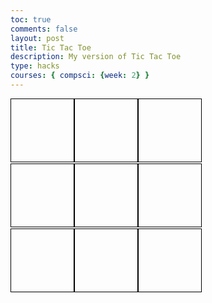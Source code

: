 ```yaml
---
toc: true
comments: false
layout: post
title: Tic Tac Toe
description: My version of Tic Tac Toe
type: hacks
courses: { compsci: {week: 2} }
---
```


<html>
<head>
  <style>
    .board {
      display: grid;
      grid-template-columns: repeat(3, 100px);
      grid-gap: 2px;
    }
    .cell {
      width: 100px;
      height: 100px;
      font-size: 2em;
      text-align: center;
      vertical-align: middle;
      border: 1px solid black;
    }
  </style>
</head>
<body>
<div class="board" id="board">
  <div class="cell" onclick="makeMove(0, 0)"></div>
  <div class="cell" onclick="makeMove(0, 1)"></div>
  <div class="cell" onclick="makeMove(0, 2)"></div>
  <div class="cell" onclick="makeMove(1, 0)"></div>
  <div class="cell" onclick="makeMove(1, 1)"></div>
  <div class="cell" onclick="makeMove(1, 2)"></div>
  <div class="cell" onclick="makeMove(2, 0)"></div>
  <div class="cell" onclick="makeMove(2, 1)"></div>
  <div class="cell" onclick="makeMove(2, 2)"></div>
</div>
<script>
  const board = [
    ['', '', ''],
    ['', '', ''],
    ['', '', '']
  ];
  let currentPlayer = 'X';
  function makeMove(row, col) {
    const cell = document.getElementById('board').children[row * 3 + col];
    if (board[row][col] === '') {
      cell.innerText = currentPlayer;
      board[row][col] = currentPlayer;
      if (checkWinner(currentPlayer)) {
        alert(`Player ${currentPlayer} wins!`);
        resetBoard();
      } else {
        currentPlayer = (currentPlayer === 'X') ? 'O' : 'X';
      }
    } else {
      alert('Invalid move. Cell is already occupied.');
    }
  }
  function checkWinner(player) {
    // Check rows, columns, and diagonals
    for (let i = 0; i < 3; i++) {
      if (
        (board[i][0] === player && board[i][1] === player && board[i][2] === player) ||
        (board[0][i] === player && board[1][i] === player && board[2][i] === player)
      ) {
        return true;
      }
    }
    if (
      (board[0][0] === player && board[1][1] === player && board[2][2] === player) ||
      (board[0][2] === player && board[1][1] === player && board[2][0] === player)
    ) {
      return true;
    }
    return false;
  }
  function resetBoard() {
    for (let row = 0; row < 3; row++) {
      for (let col = 0; col < 3; col++) {
        board[row][col] = '';
        document.getElementById('board').children[row * 3 + col].innerText = '';
      }
    }
    currentPlayer = 'X';
  }
</script>
</body>
</html>